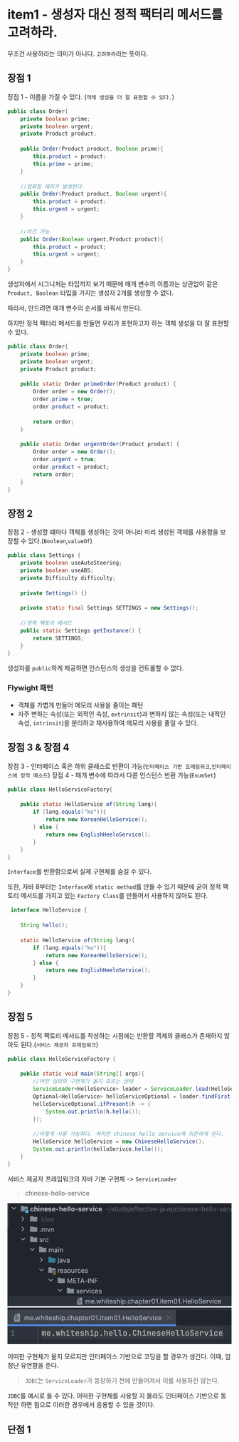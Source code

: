 # item1 - 생성자 대신 정적 팩터리 메서드를 고려하라.

무조건 사용하라는 의미가 아니다. `고려하라`라는 뜻이다.

## 장점 1

장점 1 - 이름을 가질 수 있다. (`객체 생성을 더 잘 표현할 수 있다.`)

```java 
public class Order{
	private boolean prime;
	private boolean urgent;
	private Product product;

	public Order(Product product, Boolean prime){
		this.product = product;
		this.prime = prime;
	}

	//컴파일 에러가 발생한다.
	public Order(Product product, Boolean urgent){
		this.product = product;
		this.urgent = urgent;
	}

	//이건 가능
	public Order(Boolean urgent,Product product){
		this.product = product;
		this.urgent = urgent;
	}
}
```

생성자에서 시그니처는 타입까지 보기 때문에 매개 변수의 이름과는 상관없이 같은 `Product, Boolean` 타입을 가지는 생성자 2개를 생성할 수 없다.

따라서, 만드려면 매개 변수의 순서를 바꿔서 만든다.

하지만 정적 팩터리 메서드를 만들면 우리가 표현하고자 하는 객체 생성을 더 잘 표현할 수 있다.

```java
public class Order{
	private boolean prime;
	private boolean urgent;
	private Product product;

	public static Order primeOrder(Product product) {  
	    Order order = new Order();  
	    order.prime = true;  
	    order.product = product;  
	  
	    return order;  
	}  
  
	public static Order urgentOrder(Product product) {  
	    Order order = new Order();  
	    order.urgent = true;  
	    order.product = product;  
	    return order;  
	}
}
```

## 장점 2

장점 2 - 생성할 떄마다 객체를 생성하는 것이 아니라 미리 생성된 객체를 사용함을 보장할 수 있다.(`Boolean`,`valueOf`)

```java
public class Settings {  
    private boolean useAutoSteering;  
    private boolean useABS;  
    private Difficulty difficulty;  
  
    private Settings() {}
  
    private static final Settings SETTINGS = new Settings();  

	//정적 팩토리 메서드
    public static Settings getInstance() {  
        return SETTINGS;  
    }  
}
```

생성자를 `public`하게 제공하면 인스턴스의 생성을 컨트롤할 수 없다.

### Flywight 패턴
* 객체를 가볍게 만들어 메모리 사용을 줄이는 패턴
* 자주 변하는 속성(또는 외적인 속성, `extrinsit`)과 변하지 않는 속성(또는 내적인 속성, `intrinsit`)을 분리하고 재사용하여 메모리 사용을 줄일 수 있다.

## 장점 3 & 장점 4

장점 3 - 인터페이스 혹은 하위 클래스로 반환이 가능(`인터페이스 기반 프레임워크`,`인터페이스에 정적 메소드`)
장점 4 - 매개 변수에 따라서 다른 인스턴스 반환 가능(`EnumSet`)

```java
public class HelloServiceFactory{

	public static HelloService of(String lang){
		if (lang.equals("ko")){
			return new KoreanHelloService();
		} else {
			return new EnglishHeeloService();
		}
	}
}
```

`Interface`를 반환함으로써 실제 구현체를 숨길 수 있다.

또한, 자바 8부터는 `Interface`에 `static method`를 만들 수 있기 때문에 굳이 정적 팩토리 메서드를 가지고 있는 `Factory Class`를 만들어서 사용하지 않아도 된다.

```java
 interface HelloService {
 
	String hello();
	
	static HelloService of(String lang){
		if (lang.equals("ko")){
			return new KoreanHelloService();
		} else {
			return new EnglishHeeloService();
		}
	}
}
```

## 장점 5
장점 5 - 정적 팩토리 메서드를 작성하는 시점에는 반환할 객체의 클래스가 존재하지 않아도 된다.(`서비스 제공자 프레임워크`)

```java
public class HelloServiceFactory {

	public static void main(String[] args){
		//어떤 임의의 구현체가 올지 모르는 상태
		ServiceLoader<HelloService> loader = ServiceLoader.load(HelloService.class);
		Optional<HelloService> helloServiceOptional = loader.findFirst();
		helloServiceOptional.ifPresent(h -> {
			System.out.println(h.hello());
		});

		//이렇게 사용 가능하다. 하지만 chinese hello service에 의존하게 된다.
		HelloService helloService = new ChineseHelloService();
		System.out.println(helloSerivce.hello());
	}
}
```

서비스 제공자 프레임워크의 자바 기본 구현체 -> `ServiceLoader`

> chinese-hello-service

![META-INF](../img/META-INF.png)
![File-content](../img/File_content.png)

어떠한 구현체가 올지 모르지만 인터페이스 기반으로 코딩을 할 경우가 생긴다. 이때, 엄청난 유연함을 준다. 

> `JDBC`는 `ServiceLoader`가 등장하기 전에 만들어져서 이를 사용하진 않는다.

`JDBC`를 예시로 들 수 있다. 어떠한 구현체를 사용할 지 몰라도 인터페이스 기반으로 동작만 하면 됨으로 이러한 경우에서 응용할 수 있을 것이다.

## 단점 1
